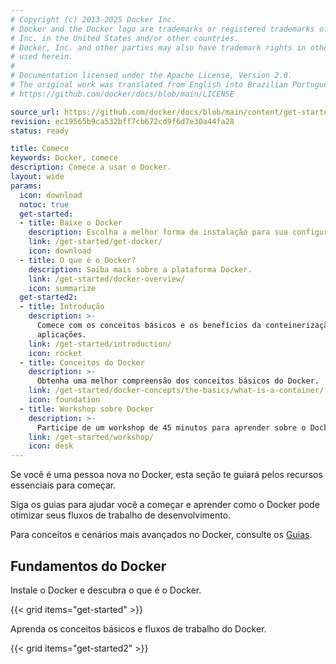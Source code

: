 ```yaml
---
# Copyright (c) 2013-2025 Docker Inc.
# Docker and the Docker logo are trademarks or registered trademarks of Docker,
# Inc. in the United States and/or other countries.
# Docker, Inc. and other parties may also have trademark rights in other terms
# used herein.
#
# Documentation licensed under the Apache License, Version 2.0.
# The original work was translated from English into Brazilian Portuguese.
# https://github.com/docker/docs/blob/main/LICENSE

source_url: https://github.com/docker/docs/blob/main/content/get-started/_index.md
revision: ec19565b9ca532bff7cb672cd9f6d7e30a44fa28
status: ready

title: Comece
keywords: Docker, comece
description: Comece a usar o Docker.
layout: wide
params:
  icon: download
  notoc: true
  get-started:
  - title: Baixe o Docker
    description: Escolha a melhor forma de instalação para sua configuração.
    link: /get-started/get-docker/
    icon: download
  - title: O que é o Docker?
    description: Saiba mais sobre a plataforma Docker.
    link: /get-started/docker-overview/
    icon: summarize
  get-started2:
  - title: Introdução
    description: >-
      Comece com os conceitos básicos e os benefícios da conteinerização de suas
      aplicações.
    link: /get-started/introduction/
    icon: rocket
  - title: Conceitos do Docker
    description: >-
      Obtenha uma melhor compreensão dos conceitos básicos do Docker.
    link: /get-started/docker-concepts/the-basics/what-is-a-container/
    icon: foundation
  - title: Workshop sobre Docker
    description: >-
      Participe de um workshop de 45 minutos para aprender sobre o Docker.
    link: /get-started/workshop/
    icon: desk
---
```


Se você é uma pessoa nova no Docker, esta seção te guiará pelos recursos
essenciais para começar.

Siga os guias para ajudar você a começar e aprender como o Docker pode otimizar
seus fluxos de trabalho de desenvolvimento.

Para conceitos e cenários mais avançados no Docker, consulte os
[Guias](/guides/).

## Fundamentos do Docker

Instale o Docker e descubra o que é o Docker.

{{< grid items="get-started" >}}

Aprenda os conceitos básicos e fluxos de trabalho do Docker.

{{< grid items="get-started2" >}}

